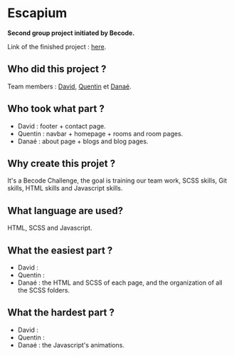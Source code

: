 # Escapium
**Second group project initiated by Becode.**

Link of the finished project : [here](https://becodeorg.github.io/hamilton-7-escapium-DaDaQue-1/).

## **Who did this project ?**

Team members : [David](https://github.com/DAbranka), [Quentin](https://github.com/QuentinRouchet) et [Danaé](https://github.com/Da-nae).

## **Who took what part ?**

- David : footer + contact page.
- Quentin : navbar + homepage + rooms and room pages.
- Danaé : about page + blogs and blog pages.

## **Why create this projet ?**

It's a Becode Challenge, the goal is training our team work, SCSS skills, Git skills, HTML skills and Javascript skills.

## **What language are used?**

HTML, SCSS and Javascript.

## **What the easiest part ?**

- David : 
- Quentin : 
- Danaé : the HTML and SCSS of each page, and the organization of all the SCSS folders.

## **What the hardest part ?**

- David : 
- Quentin : 
- Danaé : the Javascript's animations.
